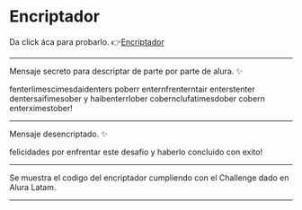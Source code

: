 # Encriptador
Da click áca para probarlo. 👉[Encriptador](https://kerizr.github.io/Encriptador_de_texto/)
_____________________________________

 Mensaje secreto para descriptar de parte por parte de alura. ✨
 
 fenterlimescimesdaidenters poberr enternfrenterntair enterstenter dentersaifimesober y haibenterrlober cobernclufatimesdober cobern enterximestober!
 
____________________________________________________________________
 Mensaje desencriptado. ✨
 
 felicidades por enfrentar este desafio y haberlo concluido con exito!
  
____________________________________________________________

Se muestra el codigo del encriptador cumpliendo con el Challenge dado en Alura Latam.
___________________________________________________________________

